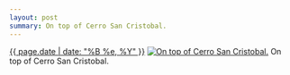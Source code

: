 ```yaml
---
layout: post
summary: On top of Cerro San Cristobal.
---
```


<p>
  <time><a href="/101">{{ page.date | date: "%B %e, %Y" }}</a></time>
  <a href="/101"><img src="{{ site.assets_url }}/101-240.jpg" srcset="{{ site.assets_url }}/101-480.jpg 480w, {{ site.assets_url }}/101-360.jpg 360w, {{ site.assets_url }}/101-240.jpg 240w, {{ site.assets_url }}/101-120.jpg 120w" sizes="(min-width: 700px) 50vw, calc(100vw - 2rem)" alt="On top of Cerro San Cristobal." /></a>
  <span>On top of Cerro San Cristobal.</span>
</p>
